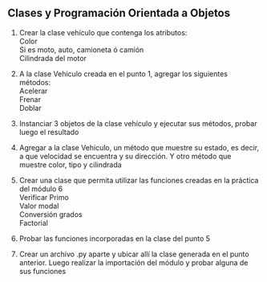 ## Clases y Programación Orientada a Objetos

1) Crear la clase vehículo que contenga los atributos:<br>
Color<br>
Si es moto, auto, camioneta ó camión<br>
Cilindrada del motor

2) A la clase Vehiculo creada en el punto 1, agregar los siguientes métodos:<br>
Acelerar<br>
Frenar<br>
Doblar<br>

3) Instanciar 3 objetos de la clase vehículo y ejecutar sus métodos, probar luego el resultado

4) Agregar a la clase Vehiculo, un método que muestre su estado, es decir, a que velocidad se encuentra y su dirección. Y otro método que muestre color, tipo y cilindrada

5) Crear una clase que permita utilizar las funciones creadas en la práctica del módulo 6<br>
Verificar Primo<br>
Valor modal<br>
Conversión grados<br>
Factorial<br>

6) Probar las funciones incorporadas en la clase del punto 5


7) Crear un archivo .py aparte y ubicar allí la clase generada en el punto anterior. Luego realizar la importación del módulo y probar alguna de sus funciones
